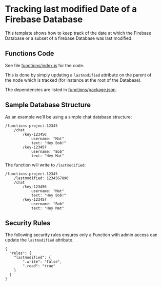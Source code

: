 # Tracking last modified Date of a Firebase Database

This template shows how to keep track of the date at which the Firebase Database or a subset of a firebase Database was last modified.

## Functions Code

See file [functions/index.js](functions/index.js) for the code.

This is done by simply updating a `lastmodified` attribute on the parent of the node which is tracked (for instance at the root of the Database).

The dependencies are listed in [functions/package.json](functions/package.json).

## Sample Database Structure

As an example we'll be using a simple chat database structure:

```
/functions-project-12345
    /chat
        /key-123456
            username: "Mat"
            text: "Hey Bob!"
        /key-123457
            username: "Bob"
            text: "Hey Mat"
```

The function will write to `/lastmodified`:


```
/functions-project-12345
    /lastmodified: 1234567890
    /chat
        /key-123456
            username: "Mat"
            text: "Hey Bob!"
        /key-123457
            username: "Bob"
            text: "Hey Mat"
```

## Security Rules

The following security rules ensures only a Function with admin access can update the `lastmodified` attribute.

```
{
  "rules": {
    "lastmodified": {
        ".write": "false",
        ".read": "true"
    }
  }
}
```


